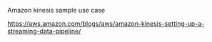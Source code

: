 Amazon kinesis sample use case

https://aws.amazon.com/blogs/aws/amazon-kinesis-setting-up-a-streaming-data-pipeline/
